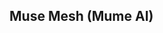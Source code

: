 
## Muse Mesh (Mume AI)

<!--

**LLMs & there Agents**

🤖 200+ Text Generation Models, Image Generation Models, Video Generation Models.
🤑 Free credits to access models every day! Learn, Create, Innovate every day!
🚀 Model Orchestration, Agents & Lots More available with only one subscription.
🍎 Get the app from [Apple App Store](https://apps.apple.com/in/app/mume-ai/id6523427150).
📱 Get the app from [Google Play Store](https://play.google.com/store/apps/details?id=ai.musemesh.mume)
🖥️ Access on any desktop via web on https://musemesh.ai
-->
